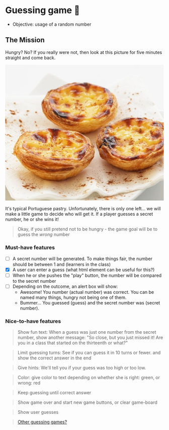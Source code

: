 # Guessing game 🤔

- Objective: usage of a random number

## The Mission

Hungry? No?
If you really were not, then look at this picture for five minutes straight and come back.

![](images/pasteis.jpg)

It's typical Portuguese pastry.
Unfortunately, there is only one left... we will make a little game to decide who will get it.
If a player guesses a secret number, he or she wins it!

> Okay, if you still pretend not to be hungry - the game goal will be to guess the _wrong_ number

### Must-have features

- [ ] A secret number will be generated. To make things fair, the number should be between 1 and (learners in the class)
- [x] A user can enter a guess (what html element can be useful for this?)
- [ ] When he or she pushes the "play" button, the number will be compared to the secret number
- [ ] Depending on the outcome, an alert box will show:
  - Awesome! You number (actual number) was correct. You can be named many things, hungry not being one of them.
  - Bummer... You guessed (guess) and the secret number was (secret number).

### Nice-to-have features

> Show fun text: When a guess was just one number from the secret number, show another message: "So close, but you just missed it! Are you in a class that started on the thirteenth or what?"

> Limit guessing turns: See if you can guess it in 10 turns or fewer. and show the correct answer in the end

> Give hints: We'll tell you if your guess was too high or too low.

> Color: give color to text depending on whether she is right: green, or wrong: red

> Keep guessing until correct answer

> Show game over and start new game buttons, or clear game-board

> Show user guesses

> [Other guessing games?](https://games4esl.com/guessing-games-for-kids/)
